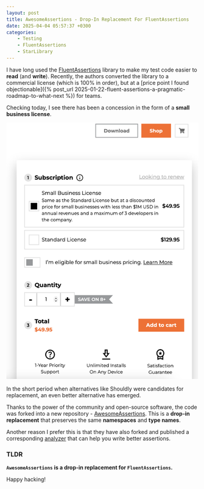 ```yaml
---
layout: post
title: AwesomeAssertions - Drop-In Replacement For FluentAssertions
date: 2025-04-04 05:57:37 +0300
categories:
    - Testing
    - FluentAssertions
    - StarLibrary
---
```


I have long used the [FluentAssertions](https://fluentassertions.com/) library to make my test code easier to **read** (and **write**). Recently, the authors converted the library to a commercial license (which is 100% in order), but at a [price point I found objectionable]({% post_url 2025-01-22-fluent-assertions-a-pragmatic-roadmap-to-what-next %}) for teams.

Checking today, I see there has been a concession in the form of a **small business license**.

![XceedSmallBusiness](../images/2025/04/XceedSmallBusiness.png)

In the short period when alternatives like Shouldly were candidates for replacement, an even better alternative has emerged.

Thanks to the power of the community and open-source software, the code was forked into a new repository - [AwesomeAssertions](https://awesomeassertions.org). This is a **drop-in replacement** that preserves the same **namespaces** and **type names**.

Another reason I prefer this is that they have also forked and published a corresponding [analyzer](https://github.com/AwesomeAssertions/AwesomeAssertions.analyzers) that can help you write better assertions.

### TLDR

**`AwesomeAssertions` is a drop-in replacement for `FluentAssertions`.**

Happy hacking!
